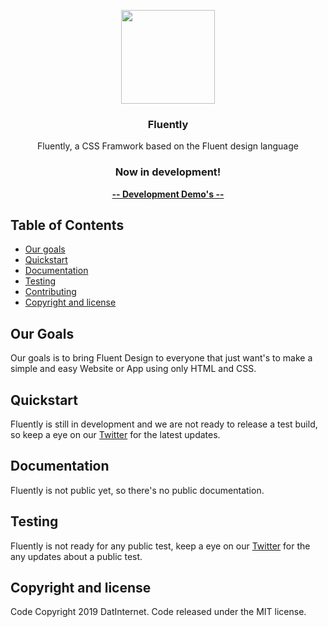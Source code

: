 <p align="center">
  <a href="https://example.com">
    <img src="https://media.datinternet.nl/fluently/branding/icon_colored.svg" width="150">
  </a>
</p>
<h3 align="center">Fluently</h3>

<p align="center">
  Fluently, a CSS Framwork based on the Fluent design language 
</p>
  <h3 align="center">Now in development!</h3>
  <p align="center">
  <a href="https://fluently.datinternet.nl/testpage/"><strong align="center">-- Development Demo's --</strong></a>  
</p>


## Table of Contents
- [Our goals](#our-goals)
- [Quickstart](#quickstart)
- [Documentation](#documentation)
- [Testing](#testing)
- [Contributing](#contributing)
- [Copyright and license](#copyright-and-license)

## Our Goals

Our goals is to bring Fluent Design to everyone that just want's to make a simple and easy Website or App using only HTML and CSS.

## Quickstart

Fluently is still in development and we are not ready to release a test build, so keep a eye on our [Twitter](https://twitter.com/datinternet_nl) for the latest updates.

## Documentation

Fluently is not public yet, so there's no public documentation.

## Testing

Fluently is not ready for any public test, keep a eye on our [Twitter](https://twitter.com/datinternet_nl) for the any updates about a public test.

## Copyright and license

Code Copyright 2019 DatInternet. Code released under the MIT license.
